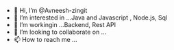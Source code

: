 - 👋 Hi, I’m @Avneesh-zingit
- 👀 I’m interested in ...Java and Javascript , Node.js, Sql
- 🌱 I’m workingin  ...Backend, Rest API
- 💞️ I’m looking to collaborate on ...
- 📫 How to reach me ...

<!---
Avneesh-zingit/Avneesh-zingit is a ✨ special ✨ repository because its `README.md` (this file) appears on your GitHub profile.
You can click the Preview link to take a look at your changes.
--->
